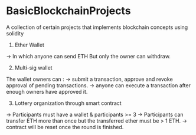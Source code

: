 # BasicBlockchainProjects
A collection of certain projects that implements blockchain concepts using solidity

 1. Ether Wallet 

-> In which anyone can send ETH But only the owner can withdraw. 

 2. Multi-sig wallet

The wallet owners can : 
-> submit a transaction, approve and revoke approval of pending transactions. 
-> anyone can execute a transaction after enough owners have approved it. 

3. Lottery organization through smart contract 

-> Participants must have a wallet & participants >= 3
-> Participants can transfer ETH more than once but the transferred ether must be > 1 ETH. 
-> contract will be reset once the round is finished. 
